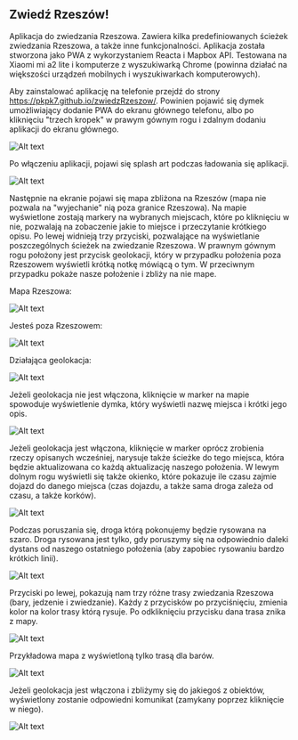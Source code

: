 ## Zwiedź Rzeszów!

Aplikacja do zwiedzania Rzeszowa. Zawiera kilka predefiniowanych ścieżek zwiedzania Rzeszowa, a także inne funkcjonalności. Aplikacja została stworzona jako PWA z wykorzystaniem Reacta i Mapbox API. Testowana na Xiaomi mi a2 lite i komputerze z wyszukiwarką Chrome (powinna działać na większości urządzeń mobilnych i wyszukiwarkach komputerowych).

Aby zainstalować aplikację na telefonie przejdź do strony https://pkpk7.github.io/zwiedzRzeszow/. Powinien pojawić się dymek umożliwiający dodanie PWA do ekranu głównego telefonu, albo po kliknięciu "trzech kropek" w prawym gównym rogu i zdalnym dodaniu aplikacji do ekranu głównego. 

![Alt text](/src/Screens/Screenshot_20191225-171033.png?raw=true "Aplikacja na jednym z ekranow telefonu")

Po włączeniu aplikacji, pojawi się splash art podczas ładowania się aplikacji. 

![Alt text](/src/Screens/2019_12_25_17.22.04.jpg?raw=true "Ekran startowy aplikacji")

Następnie na ekranie pojawi się mapa zbliżona na Rzeszów (mapa nie pozwala na "wyjechanie" nią poza granice Rzeszowa). Na mapie wyświetlone zostają markery na wybranych miejscach, które po kliknięciu w nie, pozwalają na zobaczenie jakie to miejsce i przeczytanie krótkiego opisu. Po lewej widnieją trzy przyciski, pozwalające na wyświetlanie poszczególnych ścieżek na zwiedzanie Rzeszowa. W prawnym gównym rogu położony jest przycisk geolokacji, który w przypadku położenia poza Rzeszowem wyświetli krótką notkę mówiącą o tym. W przeciwnym przypadku pokaże nasze położenie i zbliży na nie mape. 

Mapa Rzeszowa:

![Alt text](/src/Screens/Screenshot_20191225-172247.png?raw=true "Mapa Rzeszowa")

Jesteś poza Rzeszowem:

![Alt text](/src/Screens/Screenshot_20191225-172318.png?raw=true "Poza Rzeszowem")

Działająca geolokacja:

![Alt text](/src/Screens/Screenshot_20191225-172404.png?raw=true "Dzialajaca geolokacja")

Jeżeli geolokacja nie jest włączona, kliknięcie w marker na mapie spowoduje wyświetlenie dymka, który wyświetli nazwę miejsca i krótki jego opis. 

![Alt text](/src/Screens/Screenshot_20191225-172420.png?raw=true "Dymek")

Jeżeli geolokacja jest włączona, kliknięcie w marker oprócz zrobienia rzeczy opisanych wcześniej, narysuje także ścieżke do tego miejsca, która będzie aktualizowana co każdą aktualizację naszego położenia. W lewym dolnym rogu wyświetli się także okienko, które pokazuje ile czasu zajmie dojazd do danego miejsca (czas dojazdu, a także sama droga zależa od czasu, a także korków). 

![Alt text](/src/Screens/Screenshot_20191225-172529.png?raw=true "Trasa")

Podczas poruszania się, droga którą pokonujemy będzie rysowana na szaro. Droga rysowana jest tylko, gdy poruszymy się na odpowiednio daleki dystans od naszego ostatniego położenia (aby zapobiec rysowaniu bardzo krótkich linii).

![Alt text](/src/Screens/Screenshot_20191225-172707.png?raw=true "Gdzie byles")

Przyciski po lewej, pokazują nam trzy różne trasy zwiedzania Rzeszowa (bary, jedzenie i zwiedzanie). Każdy z przycisków po przyciśnięciu, zmienia kolor na kolor trasy którą rysuje. Po odkliknięciu przycisku dana trasa znika z mapy. 

![Alt text](/src/Screens/Screenshot_20191225-172739.png?raw=true "Trasy")

Przykładowa mapa z wyświetloną tylko trasą dla barów.

![Alt text](/src/Screens/Screenshot_20191225-172809.png?raw=true "Bary")

Jeżeli geolokacja jest włączona i zbliżymy się do jakiegoś z obiektów, wyświetlony zostanie odpowiedni komunikat (zamykany poprzez kliknięcie w niego).

![Alt text](/src/Screens/Screenshot_20191225-172844.png?raw=true "Bary")
